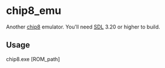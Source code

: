 # chip8_emu
Another [chip8](https://en.wikipedia.org/wiki/CHIP-8) emulator. You'll need [SDL](https://www.libsdl.org/) 3.20 or higher to build. 
## Usage
chip8.exe [ROM_path]
